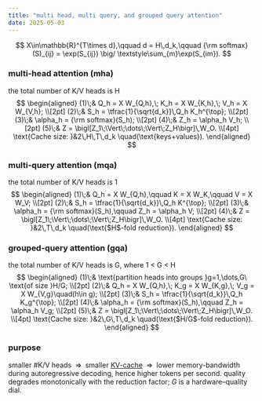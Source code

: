 ```yaml
---
title: "multi head, multi query, and grouped query attention"
date: 2025-05-03
---
```



$$
X\in\mathbb{R}^{T\times d},\qquad d = H\,d_k,\qquad 
{\rm softmax}(S)_{ij} = \exp(S_{ij}) \big/ \textstyle\sum_{m}\exp(S_{im}).
$$

###   multi-head attention (mha) 
the total number of K/V heads is H
$$
\begin{aligned}
(1)\;& Q_h = X W_{Q,h},\; K_h = X W_{K,h},\; V_h = X W_{V,h}; \\[2pt]
(2)\;& S_h = \tfrac{1}{\sqrt{d_k}}\,Q_h K_h^{\top}; \\[2pt]
(3)\;& \alpha_h = {\rm softmax}(S_h); \\[2pt]
(4)\;& Z_h = \alpha_h V_h; \\[2pt]
(5)\;& Z = \bigl[Z_1\;\Vert\;\dots\;\Vert\;Z_H\bigr]\,W_O. \\[4pt]
\text{Cache size: }&2\,H\,T\,d_k \quad(\text{keys+values}). 
\end{aligned}
$$

###  multi-query attention (mqa)
the total number of K/V heads is 1
$$
\begin{aligned}
(1)\;& Q_h = X W_{Q,h},\qquad K = X W_K,\qquad V = X W_V; \\[2pt]
(2)\;& S_h = \tfrac{1}{\sqrt{d_k}}\,Q_h K^{\top}; \\[2pt]
(3)\;& \alpha_h = {\rm softmax}(S_h),\qquad Z_h = \alpha_h V; \\[2pt]
(4)\;& Z = \bigl[Z_1\;\Vert\;\dots\;\Vert\;Z_H\bigr]\,W_O. \\[4pt]
\text{Cache size: }&2\,T\,d_k \quad(\text{$H$-fold reduction}). 
\end{aligned}
$$

###   grouped-query attention (gqa)
the total number of K/V heads is G, where 1 < G < H
$$
\begin{aligned}
(1)\;& \text{partition heads into groups }g=1,\dots,G\ \text{of size }H/G; \\[2pt]
(2)\;& Q_h = X W_{Q,h},\;
          K_g = X W_{K,g},\;
          V_g = X W_{V,g}\quad(h\in g); \\[2pt]
(3)\;& S_h = \tfrac{1}{\sqrt{d_k}}\,Q_h K_g^{\top}; \\[2pt]
(4)\;& \alpha_h = {\rm softmax}(S_h),\qquad Z_h = \alpha_h V_g; \\[2pt]
(5)\;& Z = \bigl[Z_1\;\Vert\;\dots\;\Vert\;Z_H\bigr]\,W_O. \\[4pt]
\text{Cache size: }&2\,G\,T\,d_k \quad(\text{$H/G$-fold reduction}). 
\end{aligned}
$$

###  purpose
smaller #K/V heads $\;\Rightarrow\;$ smaller [KV-cache](../what-is-kv-cache) $\;\Rightarrow\;$ lower memory-bandwidth during autoregressive decoding, hence higher tokens per second. quality degrades monotonically with the reduction factor; $G$ is a hardware–quality dial.
